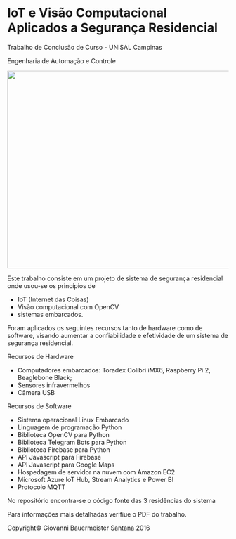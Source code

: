 # IoT e Visão Computacional Aplicados a Segurança Residencial 
Trabalho de Conclusão de Curso - UNISAL Campinas

Engenharia de Automação e Controle

<a href="https://drive.google.com/uc?export=view&id=0B7uO0jJfbFQISTVRUkQ3SzdqV2s"><img src="https://drive.google.com/uc?export=view&id=0B7uO0jJfbFQISTVRUkQ3SzdqV2s" height="450" width="1000"/></a>

Este trabalho consiste em um projeto de sistema de segurança residencial onde usou-se os princípios de 
 - IoT (Internet das Coisas) 
 - Visão computacional com OpenCV
 - sistemas embarcados.

Foram aplicados os seguintes recursos tanto de hardware como de software, visando aumentar a confiabilidade e efetividade de um sistema de segurança residencial.

Recursos de Hardware
 - Computadores embarcados: Toradex Colibri iMX6, Raspberry Pi 2, Beaglebone Black;
 - Sensores infravermelhos
 - Câmera USB

Recursos de Software
 - Sistema operacional Linux Embarcado
 - Linguagem de programação Python
 - Biblioteca OpenCV para Python
 - Biblioteca Telegram Bots para Python
 - Biblioteca Firebase para Python
 - API Javascript para Firebase
 - API Javascript para Google Maps
 - Hospedagem de servidor na nuvem com Amazon EC2
 - Microsoft Azure IoT Hub, Stream Analytics e Power BI
 - Protocolo MQTT

No repositório encontra-se o código fonte das 3 residências do sistema

Para informações mais detalhadas verifiue o PDF do trabalho.

Copyright© Giovanni Bauermeister Santana 2016
